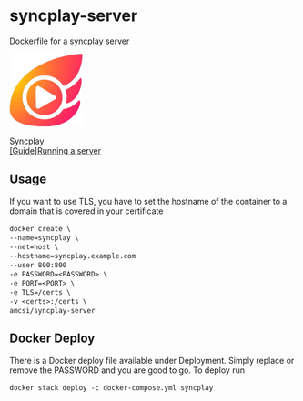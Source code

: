 # syncplay-server
Dockerfile for a syncplay server

![syncplay](https://raw.githubusercontent.com/Syncplay/syncplay/master/syncplay/resources/hicolor/128x128/apps/syncplay.png) 

[Syncplay](http://syncplay.pl/)  
[[Guide]Running a server](https://syncplay.pl/guide/server/)

## Usage

If you want to use TLS, you have to set the hostname of the container to a domain that is covered in your certificate

```
docker create \
--name=syncplay \
--net=host \
--hostname=syncplay.example.com
--user 800:800
-e PASSWORD=<PASSWORD> \
-e PORT=<PORT> \
-e TLS=/certs \
-v <certs>:/certs \
amcsi/syncplay-server
```

## Docker Deploy
There is a Docker deploy file available under Deployment.
Simply replace or remove the PASSWORD and you are good to go.
To deploy run
```
docker stack deploy -c docker-compose.yml syncplay
```
